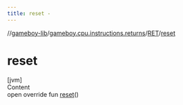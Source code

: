 ```yaml
---
title: reset -
---
```

//[gameboy-lib](../../index.md)/[gameboy.cpu.instructions.returns](../index.md)/[RET](index.md)/[reset](reset.md)



# reset  
[jvm]  
Content  
open override fun [reset](reset.md)()  



